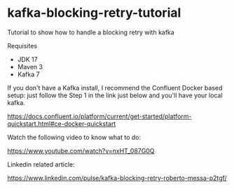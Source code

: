 # kafka-blocking-retry-tutorial
Tutorial to show how to handle a blocking retry with kafka

Requisites

* JDK 17
* Maven 3
* Kafka 7

If you don't have a Kafka install, I recommend the Confluent Docker based setup: just follow the Step 1 in the link just below and you'll have your local kafka.

https://docs.confluent.io/platform/current/get-started/platform-quickstart.html#ce-docker-quickstart

Watch the following video to know what to do:

https://www.youtube.com/watch?v=nxHT_087G0Q

Linkedin related article:

https://www.linkedin.com/pulse/kafka-blocking-retry-roberto-messa-p2tgf/

